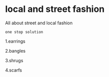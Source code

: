 # local and street fashion

All about street and local fashion

    one stop solution

 1.earrings

 2.bangles

 3.shrugs 

 4.scarfs
 